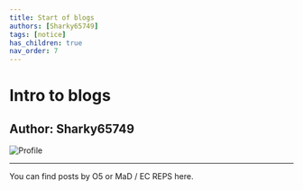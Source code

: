 ```yaml
---
title: Start of blogs
authors: [Sharky65749]
tags: [notice]
has_children: true
nav_order: 7
---
```

# Intro to blogs
## Author: Sharky65749
<img src="https://www.roblox.com/bust-thumbnail/image?userId=509421765&width=420&height=420&format=png" alt="Profile">

------------------------------------------------

You can find posts by O5 or MaD / EC REPS here.
